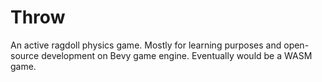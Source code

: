 # Throw

An active ragdoll physics game. Mostly for learning purposes and open-source development on Bevy game engine. 
Eventually would be a WASM game.

